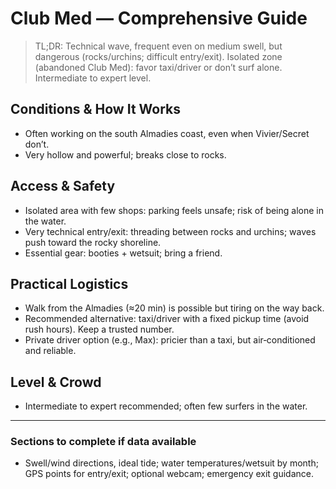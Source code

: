 # Club Med — Comprehensive Guide

> TL;DR: Technical wave, frequent even on medium swell, but dangerous (rocks/urchins; difficult entry/exit). Isolated zone (abandoned Club Med): favor taxi/driver or don’t surf alone. Intermediate to expert level.

## Conditions & How It Works

- Often working on the south Almadies coast, even when Vivier/Secret don’t.
- Very hollow and powerful; breaks close to rocks.

## Access & Safety

- Isolated area with few shops: parking feels unsafe; risk of being alone in the water.
- Very technical entry/exit: threading between rocks and urchins; waves push toward the rocky shoreline.
- Essential gear: booties + wetsuit; bring a friend.

## Practical Logistics

- Walk from the Almadies (≈20 min) is possible but tiring on the way back.
- Recommended alternative: taxi/driver with a fixed pickup time (avoid rush hours). Keep a trusted number.
- Private driver option (e.g., Max): pricier than a taxi, but air‑conditioned and reliable.

## Level & Crowd

- Intermediate to expert recommended; often few surfers in the water.

---

### Sections to complete if data available

- Swell/wind directions, ideal tide; water temperatures/wetsuit by month; GPS points for entry/exit; optional webcam; emergency exit guidance.
